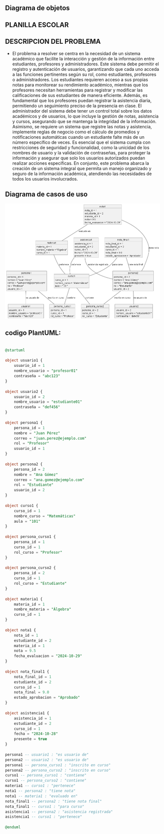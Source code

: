 ## Diagrama de objetos

## **PLANILLA ESCOLAR**


## DESCRIPCION DEL PROBLEMA

- El problema a resolver se centra en la necesidad de un sistema académico que facilite la interacción y gestión de la información entre estudiantes, profesores y administradores. Este sistema debe permitir el registro y autenticación de usuarios, garantizando que cada uno acceda a las funciones pertinentes según su rol, como estudiantes, profesores o administradores. Los estudiantes requieren acceso a sus propias notas para monitorear su rendimiento académico, mientras que los profesores necesitan herramientas para registrar y modificar las calificaciones de sus estudiantes de manera eficiente. Además, es fundamental que los profesores puedan registrar la asistencia diaria, permitiendo un seguimiento preciso de la presencia en clase. El administrador del sistema debe tener un control total sobre los datos académicos y de usuarios, lo que incluye la gestión de notas, asistencia y cursos, asegurando que se mantenga la integridad de la información. Asimismo, se requiere un sistema que registre las notas y asistencia, implemente reglas de negocio como el cálculo de promedios y notificaciones automáticas cuando un estudiante falte más de un número específico de veces. Es esencial que el sistema cumpla con restricciones de seguridad y funcionalidad, como la unicidad de los nombres de usuario y la validación de contraseñas, para proteger la información y asegurar que solo los usuarios autorizados puedan realizar acciones específicas. En conjunto, este problema abarca la creación de un sistema integral que permita un manejo organizado y seguro de la información académica, atendiendo las necesidades de todos los usuarios involucrados.

## Diagrama de casos de uso
![](/out/diagrama_estructural/diagrama_objetos/objeto/objeto.png)

## codigo PlantUML:

```sql

@startuml

object usuario1 {
    usuario_id = 1
    nombre_usuario = "profesor01"
    contraseña = "abc123"
}

object usuario2 {
    usuario_id = 2
    nombre_usuario = "estudiante01"
    contraseña = "def456"
}

object persona1 {
    persona_id = 1
    nombre = "Juan Pérez"
    correo = "juan.perez@ejemplo.com"
    rol = "Profesor"
    usuario_id = 1
}

object persona2 {
    persona_id = 2
    nombre = "Ana Gómez"
    correo = "ana.gomez@ejemplo.com"
    rol = "Estudiante"
    usuario_id = 2
}

object curso1 {
    curso_id = 1
    nombre_curso = "Matemáticas"
    aula = "101"
}

object persona_curso1 {
    persona_id = 1
    curso_id = 1
    rol_curso = "Profesor"
}

object persona_curso2 {
    persona_id = 2
    curso_id = 1
    rol_curso = "Estudiante"
}

object materia1 {
    materia_id = 1
    nombre_materia = "Álgebra"
    curso_id = 1
}

object nota1 {
    nota_id = 1
    estudiante_id = 2
    materia_id = 1
    nota = 9.5
    fecha_evaluacion = "2024-10-29"
}

object nota_final1 {
    nota_final_id = 1
    estudiante_id = 2
    curso_id = 1
    nota_final = 9.0
    estado_aprobacion = "Aprobado"
}

object asistencia1 {
    asistencia_id = 1
    estudiante_id = 2
    curso_id = 1
    fecha = "2024-10-28"
    presente = true
}

persona1 -- usuario1 : "es usuario de"
persona2 -- usuario2 : "es usuario de"
persona1 -- persona_curso1 : "inscrito en curso"
persona2 -- persona_curso2 : "inscrito en curso"
curso1 -- persona_curso1 : "contiene"
curso1 -- persona_curso2 : "contiene"
materia1 -- curso1 : "pertenece"
nota1 -- persona2 : "tiene nota"
nota1 -- materia1 : "evaluado en"
nota_final1 -- persona2 : "tiene nota final"
nota_final1 -- curso1 : "para curso"
asistencia1 -- persona2 : "asistencia registrada"
asistencia1 -- curso1 : "pertenece"

@enduml


